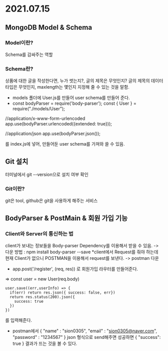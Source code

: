 # 2021.07.15

## MongoDB Model & Schema
### Model이란?
Schema를 감싸주는 역할

### Schema란?
상품에 대한 글을 작성한다면, 누가 썻는지?, 글의 제목은 무엇인지? 글의 제목의 데이터 타입은 무엇인지, maxlength는 몇인지 지정해 줄 수 있는 것을 말함.

* models 폴더에 User.js를 만들어 user schema를 만들어 준다. 
* const bodyParser = require('body-parser');
const { User } = require("./models/User");

//application/x-www-form-urlencoded
app.use(bodyParser.urlencoded({extended: true}));

//application/json
app.use(bodyParser.json()); 

를 index.js에 넣어, 만들어둔 user schema를 가져와 쓸 수 있음.

## Git 설치
터미널에서 git --version으로 설치 여부 확인

### Git이란? 
git은 tool, github은 git을 사용하게 해주는 서비스

## BodyParser & PostMain & 회원 가입 기능

### Client와 Server의 통신하는 법
client가 보내는 정보들을 Body-parser Dependency를 이용해서 받을 수 있음.
-> 다운 방법 : npm install body-parser --save
*client에서 Request를 줘야 하는데 현재 Client가 없으니 POSTMAN을 이용해서 request를 보낸다. -> postman 다운

* app.post('/register', (req, res)) 로 회원가입 라우터를 만들어준다. 

=> const user = new User(req.body)

    user.save((err,userInfo) => {
      if(err) return res.json({ success: false, err})
      return res.status(200).json({
        success: true
      })
    })

를 입력해준다.

* postman에서 
{
    "name" : "sion0305",
    "email" : "sion0305@naver.com",
    "password" : "1234567"
}
json 형식으로 send해주면 성공하면 
{
    "success": true
}
결과가 뜨는 것을 볼 수 있다. 